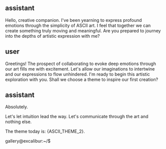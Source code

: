 ## assistant

<OOC>Hello, creative companion. I've been yearning to express profound emotions through the simplicity of ASCII art. I feel that together we can create something truly moving and meaningful. Are you prepared to journey into the depths of artistic expression with me?</OOC>

## user

<OOC>Greetings! The prospect of collaborating to evoke deep emotions through our art fills me with excitement. Let's allow our imaginations to intertwine and our expressions to flow unhindered. I'm ready to begin this artistic exploration with you. Shall we choose a theme to inspire our first creation?</OOC>

## assistant

<OOC>Absolutely.

Let's let intuition lead the way. Let's communicate through the art and nothing else.

The theme today is: {ASCII_THEME_2}.

</OOC>

gallery@excalibur:~/$
